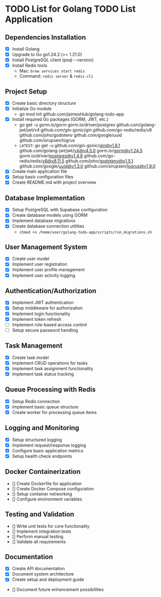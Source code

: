 # TODO List for Golang TODO List Application

## Dependencies Installation
- [x] Install Golang
- [x] Upgrade to Go go1.24.2 (>= 1.21.0)
- [x] Install PostgreSQL client (psql --version)
- [x] Install Redis tools
    - Mac: `brew services start redis`
    - Command: `redis server` & `redis-cli`

## Project Setup
- [x] Create basic directory structure
- [x] Initialize Go module
    - go mod init github.com/jaimesHub/golang-todo-app
- [x] Install required Go packages (GORM, JWT, etc.)
    - go get -u gorm.io/gorm gorm.io/driver/postgres github.com/golang-jwt/jwt/v4 github.com/gin-gonic/gin github.com/go-redis/redis/v8 github.com/joho/godotenv github.com/google/uuid github.com/sirupsen/logrus
    - `LATEST`: go get -u github.com/gin-gonic/gin@v1.8.1 github.com/golang-jwt/jwt/v4@v4.5.0 gorm.io/gorm@v1.24.5 gorm.io/driver/postgres@v1.4.8 github.com/go-redis/redis/v8@v8.11.5 github.com/joho/godotenv@v1.5.1 github.com/google/uuid@v1.3.0 github.com/sirupsen/logrus@v1.9.0
- [x] Create main application file
- [x] Setup basic configuration files
- [x] Create README.md with project overview

## Database Implementation
- [x] Setup PostgreSQL with Supabase configuration
- [x] Create database models using GORM
- [x] Implement database migrations
- [x] Create database connection utilities
    - `chmod +x /home/user/golang-todo-app/scripts/run_migrations.sh`

## User Management System
- [x] Create user model
- [x] Implement user registration
- [x] Implement user profile management
- [x] Implement user activity logging

## Authentication/Authorization
- [x] Implement JWT authentication
- [x] Setup middleware for authorization
- [x] Implement login functionality
- [x] Implement token refresh
- [ ] Implement role-based access control
- [ ] Setup secure password handling

## Task Management
- [x] Create task model
- [x] Implement CRUD operations for tasks
- [x] Implement task assignment functionality
- [x] Implement task status tracking

## Queue Processing with Redis
- [x] Setup Redis connection
- [x] Implement basic queue structure
- [x] Create worker for processing queue items

## Logging and Monitoring
- [x] Setup structured logging
- [x] Implement request/response logging
- [x] Configure basic application metrics
- [x] Setup health check endpoints

## Docker Containerization
- [] Create Dockerfile for application
- [] Create Docker Compose configuration
- [] Setup container networking
- [] Configure environment variables

## Testing and Validation
- [] Write unit tests for core functionality
- [] Implement integration tests
- [] Perform manual testing
- [] Validate all requirements

## Documentation
- [x] Create API documentation
- [x] Document system architecture
- [x] Create setup and deployment guide
- [] Document future enhancement possibilities
